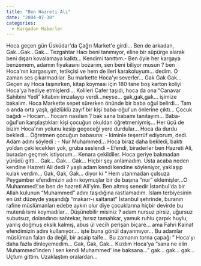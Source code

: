 ```yaml
---
title: "Ben Hazreti Ali"
date: "2004-07-30"
categories: 
  - Kargadan Haberler
---
```


Hoca geçen gün Üsküdar'da Çağrı Market'e girdi... Ben de arkadan, Gak...Gak...Gak... Tezgahtar Hacı beni tanımıyor, eline bir süpürge alarak beni dışarı kovalamaya kalktı... Kendimi tanıttım.- Ben öyle her kargaya benzemem, adamın fiyakasını bozarım, sen beni biliyor musun ? ben Hoca'nın kargasıyım, tetikçisi ve hem de ileri karakoluyum... dedim. O zaman ses çıkarmadılar. Bu markette Hoca'yı severler... Gak Gak Gak... Geçen ay Hoca taşınırken, kitap koyması için 180 tane boş karton koliyi Hoca'ya hediye etmişlerdi... Kolileri Cafer taşıdı, hoca da ona “Canavar Sahibini Yedi” kitabını imzalayıp verdi...neyse... gak,gak,gak... işimize bakalım. Hoca Markette sepet sürerken önünde bir baba oğul belirdi... Tam o anda orta yaşlı, gözlüklü zayıf bir kişi baba-oğul'un önlerine çıktı... Çocuk bağıdı – Hocam... hocam nasılsın ? bak sana babamı tanıtayım... Baba-oğul'un karşılaştıkları kişi çocuğun okuldan öğretmeniymiş... Her üçü de bizim Hoca'nın yolunu kesip geçeceği yere durdular... Hoca da durdu bekledi... Öğretmen çocuğun babasına: - kiminle teşerrüf ediyorum, dedi. Adam adını söyledi : - Nur Muhammed... Hoca biraz daha bekledi, baktı yoldan çekilecekleri yok, gruba seslendi – Efendi, biraderler ben Hazreti Ali, buradan geçmek istiyorum... Kenara çekildiler. Hoca geriye bakmadan yürüdü gitti... Gak... Gak... Gak... Hiçbir şey anlamadım. Usta acaba neden kendine Hazreti Ali dedi ? yaşlı adam kendi kendine söyleniyor, yaklaşıp kulak verdim... Gak, Gak, Gak... diyor ki “ Hem utanmadan çulsuza Peygamber efendimizin adını koymuşlar bir de başına “nur” eklemişler...O Muhammed\\'se ben de hazreti Ali'yim. Ben altmış senedir İstanbul'da bir Allah kulunun “Muhammed” adını taşıdığına rastlamadım. İslam terbiyesinin en üst düzeyde yaşandığı “makarr-ı saltanat” İstanbul şehrinde, buranın rafine müslümanları edebe aykırı olur diye çocuklarına hiçbir devirde bu mutenâ ismi koymadılar... Düşünebilir misiniz ? adam nursuz pirsiz, uğursuz subutsuz, dolandırıcı sahtekar, hırsız tamahkar, yamuk ruhlu çarpık huylu, yanlış doğmuş eksik kalmış, abus ül vecih perişan biçare... ama Fahri Kainat efendimizin adını kullanıyor.... işte buna gönül dayanmıyor... Bu adamlar müslüman falan da değil, bir acaip taife... Bu zamanın torna çapağı ” Hoca'yı daha fazla dinleyemedim... Gak, Gak, Gak... Kızdım Hoca'ya “sana ne elin Muhammed'inden ! sen kendi Muhammed' ine baksana...” gak... gak... gak... Uçtum gittim. Uzaklaştım oralardan...

